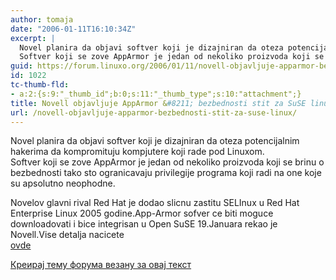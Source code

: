 ```yaml
---
author: tomaja
date: "2006-01-11T16:10:34Z"
excerpt: |
  Novel planira da objavi softver koji je dizajniran da oteza potencijalnim hakerima da kompromituju kompjutere koji rade pod Linuxom.<br />
  Softver koji se zove AppArmor je jedan od nekoliko proizvoda koji se brinu o bezbednosti tako sto ogranicavaju privilegije programa koji radi na one koje su apsolutno neophodne.
guid: https://forum.linuxo.org/2006/01/11/novell-objavljuje-apparmor-bezbednosti-stit-za-suse-linux/
id: 1022
tc-thumb-fld:
- a:2:{s:9:"_thumb_id";b:0;s:11:"_thumb_type";s:10:"attachment";}
title: Novell objavljuje AppArmor &#8211; bezbednosti stit za SuSE linux
url: /novell-objavljuje-apparmor-bezbednosti-stit-za-suse-linux/
---
```

Novel planira da objavi softver koji je dizajniran da oteza potencijalnim hakerima da kompromituju kompjutere koji rade pod Linuxom.  
Softver koji se zove AppArmor je jedan od nekoliko proizvoda koji se brinu o bezbednosti tako sto ogranicavaju privilegije programa koji radi na one koje su apsolutno neophodne.<!--break-->

Novelov glavni rival Red Hat je dodao slicnu zastitu SELInux u Red Hat Enterprise Linux 2005 godine.App-Armor sofver ce biti moguce downloadovati i bice integrisan u Open SuSE 19.Januara rekao je Novell.Vise detalja nacicete [  
ovde](http://news.com.com/Novell+delivers+security+shield+for+Linux+computers/2100-7355-6024892.html?part=dht&tag=nl.e703) 

[Креирај тему форума везану за овај текст](https://linuxo.org/nova-tema-na-forumu/?se_pid=1022)